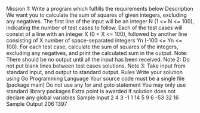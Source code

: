 Mission 1: Write a program which fulfills the requirements below
Description
We want you to calculate the sum of squares of given integers, excluding any negatives.
The first line of the input will be an integer N (1 <= N <= 100), indicating the number of test cases to follow.
Each of the test cases will consist of a line with an integer X (0 < X <= 100), followed by another line consisting of X number of space-separated integers Yn (-100 <= Yn <= 100).
For each test case, calculate the sum of squares of the integers, excluding any negatives, and print the calculated sum in the output.
Note: There should be no output until all the input has been received.
Note 2: Do not put blank lines between test cases solutions.
Note 3: Take input from standard input, and output to standard output.
Rules
Write your solution using Go Programming Language
Your source code must be a single file (package main)
Do not use any for and goto statement
You may only use standard library packages
Extra point is awarded if solution does not declare any global variables
Sample Input
2
4
3 -1 1 14
5
9 6 -53 32 16
Sample Output
206
1397
